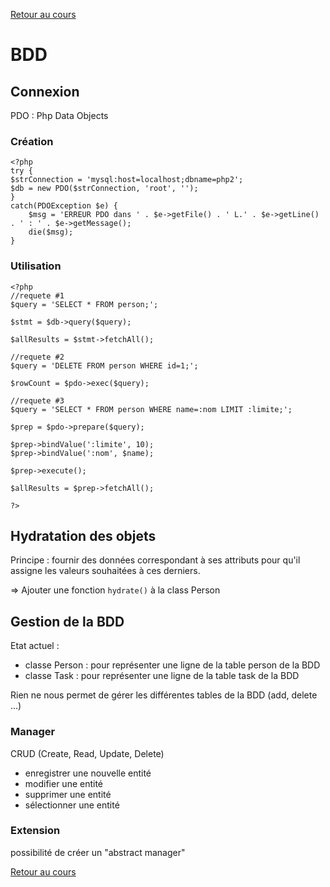 [Retour au cours](../cours.md)

# BDD

## Connexion

PDO : Php Data Objects

### Création


```
<?php
try {
$strConnection = 'mysql:host=localhost;dbname=php2';
$db = new PDO($strConnection, 'root', '');
}
catch(PDOException $e) {
    $msg = 'ERREUR PDO dans ' . $e->getFile() . ' L.' . $e->getLine() . ' : ' . $e->getMessage();
    die($msg);
}
```

### Utilisation

```
<?php
//requete #1
$query = 'SELECT * FROM person;';

$stmt = $db->query($query);

$allResults = $stmt->fetchAll();

//requete #2
$query = 'DELETE FROM person WHERE id=1;';

$rowCount = $pdo->exec($query);

//requete #3
$query = 'SELECT * FROM person WHERE name=:nom LIMIT :limite;';

$prep = $pdo->prepare($query);

$prep->bindValue(':limite', 10);
$prep->bindValue(':nom', $name);

$prep->execute();

$allResults = $prep->fetchAll();

?>

```

## Hydratation des objets

Principe : fournir des données correspondant à ses attributs pour qu'il assigne les valeurs souhaitées à ces derniers.

=> Ajouter une fonction ```hydrate()``` à la class Person

## Gestion de la BDD

Etat actuel :

* classe Person : pour représenter une ligne de la table person de la BDD
* classe Task : pour représenter une ligne de la table task de la BDD

Rien ne nous permet de gérer les différentes tables de la BDD (add, delete ...)

### Manager

CRUD (Create, Read, Update, Delete)

* enregistrer une nouvelle entité
* modifier une entité
* supprimer une entité
* sélectionner une entité

### Extension

possibilité de créer un "abstract manager"

[Retour au cours](../cours.md)
